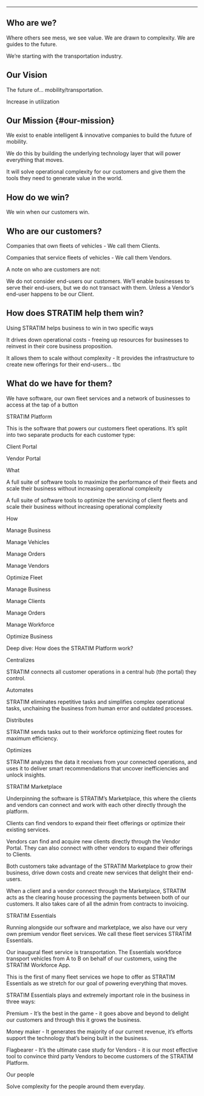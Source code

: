 
---

## Who are we?

Where others see mess, we see value. We are drawn to complexity. We are guides to the future.

We’re starting with the transportation industry.

## Our Vision

The future of… mobility/transportation.

Increase in utilization

## Our Mission {#our-mission}

We exist to enable intelligent & innovative companies to build the future of mobility.

We do this by building the underlying technology layer that will power everything that moves.

It will solve operational complexity for our customers and give them the tools they need to generate value in the world.

## How do we win?

We win when our customers win.

## Who are our customers?

Companies that own fleets of vehicles - We call them Clients.

Companies that service fleets of vehicles - We call them Vendors.

A note on who are customers are not:

We do not consider end-users our customers. We’ll enable businesses to serve their end-users, but we do not transact with them. Unless a Vendor’s end-user happens to be our Client.

## How does STRATIM help them win?

Using STRATIM helps business to win in two specific ways

It drives down operational costs - freeing up resources for businesses to reinvest in their core business proposition.

It allows them to scale without complexity - It provides the infrastructure to create new offerings for their end-users… tbc

## What do we have for them?

We have software, our own fleet services and a network of businesses to access at the tap of a button

STRATIM Platform

This is the software that powers our customers fleet operations. It’s split into two separate products for each customer type:

Client Portal

Vendor Portal

What

A full suite of software tools to maximize the performance of their fleets and scale their business without increasing operational complexity

A full suite of software tools to optimize the servicing of client fleets and scale their business without increasing operational complexity

How

Manage Business

Manage Vehicles

Manage Orders

Manage Vendors

Optimize Fleet

Manage Business

Manage Clients

Manage Orders

Manage Workforce

Optimize Business

Deep dive: How does the STRATIM Platform work?

Centralizes

STRATIM connects all customer operations in a central hub \(the portal\) they control.

Automates

STRATIM eliminates repetitive tasks and simplifies complex operational tasks, unchaining the business from human error and outdated processes.

Distributes

STRATIM sends tasks out to their workforce optimizing fleet routes for maximum efficiency.

Optimizes

STRATIM analyzes the data it receives from your connected operations, and uses it to deliver smart recommendations that uncover inefficiencies and unlock insights.

STRATIM Marketplace

Underpinning the software is STRATIM’s Marketplace, this where the clients and vendors can connect and work with each other directly through the platform.

Clients can find vendors to expand their fleet offerings or optimize their existing services.

Vendors can find and acquire new clients directly through the Vendor Portal. They can also connect with other vendors to expand their offerings to Clients.

Both customers take advantage of the STRATIM Marketplace to grow their business, drive down costs and create new services that delight their end-users.

When a client and a vendor connect through the Marketplace, STRATIM acts as the clearing house processing the payments between both of our customers. It also takes care of all the admin from contracts to invoicing.

STRATIM Essentials

Running alongside our software and marketplace, we also have our very own premium vendor fleet services. We call these fleet services STRATIM Essentials.

Our inaugural fleet service is transportation. The Essentials workforce transport vehicles from A to B on behalf of our customers, using the STRATIM Workforce App.

This is the first of many fleet services we hope to offer as STRATIM Essentials as we stretch for our goal of powering everything that moves.

STRATIM Essentials plays and extremely important role in the business in three ways:

Premium - It’s the best in the game - it goes above and beyond to delight our customers and through this it grows the business.

Money maker - It generates the majority of our current revenue, it’s efforts support the technology that’s being built in the business.

Flagbearer - It’s the ultimate case study for Vendors - it is our most effective tool to convince third party Vendors to become customers of the STRATIM Platform.

Our people

Solve complexity for the people around them everyday.

